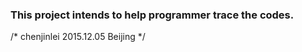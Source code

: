 <h3>This project intends to help programmer trace the codes.</h3>
/* chenjinlei 2015.12.05 Beijing */

